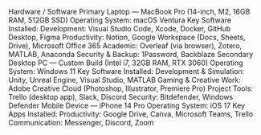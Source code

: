 






































Hardware / Software
Primary Laptop — MacBook Pro (14-inch, M2, 16GB RAM, 512GB SSD)
    Operating System: macOS Ventura
    Key Software Installed:
        Development: Visual Studio Code, Xcode, Docker, GitHub Desktop, Figma
        Productivity: Notion, Google Workspace (Docs, Sheets, Drive), Microsoft Office 365
        Academic: Overleaf (via browser), Zotero, MATLAB, Anaconda
        Security & Backup: 1Password, Backblaze
Secondary Desktop PC — Custom Build (Intel i7, 32GB RAM, RTX 3060)
    Operating System: Windows 11
    Key Software Installed:
        Development & Simulation: Unity, Unreal Engine, Visual Studio, MATLAB
        Gaming & Creative Work: Adobe Creative Cloud (Photoshop, Illustrator, Premiere Pro)
        Project Tools: Trello (desktop app), Slack, Discord
        Security: Bitdefender, Windows Defender
Mobile Device — iPhone 14 Pro
    Operating System: iOS 17
    Key Apps Installed:
        Productivity: Google Drive, Canva, Microsoft Teams, Trello
        Communication: Messenger, Discord, Zoom

